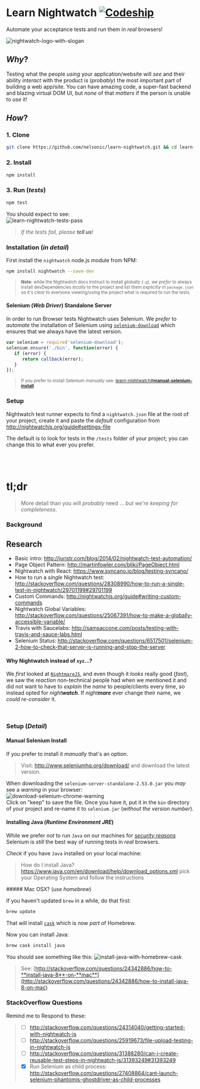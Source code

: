 # Learn Nightwatch [![Codeship](https://img.shields.io/codeship/d9151e40-1473-0134-47e0-12348d1f3442.svg?maxAge=2592000)](https://codeship.com/projects/157818)

Automate your acceptance tests and run them in _real_ browsers!

![nightwatch-logo-with-slogan](https://cloud.githubusercontent.com/assets/194400/16045809/099207e2-3242-11e6-99d4-99b227d7a38a.png)


## _Why_?

Testing what the people _using_ your application/website will _see_
and their ability _interact_ with the product is
(_probably_) the most important part of building a web app/site.
You can have amazing code, a super-fast backend and blazing virtual DOM UI,
but _none_ of that _matters_ if the person is unable to _use_ it!



## _How_?

### 1. Clone

```sh
git clone https://github.com/nelsonic/learn-nightwatch.git && cd learn-nightwatch
```

### 2. Install

```sh
npm install
```

### 3. Run (_tests_)

```sh
npm test
```

You should expect to see:  
![learn-nightwatch-tests-pass](https://cloud.githubusercontent.com/assets/194400/16053137/65adf41a-325f-11e6-9db2-c84e1991a3e4.png)

> _If the tests fail, please **tell us**_!


### Installation (_in detail_)

First install the `nightwatch` node.js module from NPM:

```sh
npm install nightwatch --save-dev
```

> <small>**Note**: while the Nightwatch docs instruct to install _globally_ (`-g`),
we _prefer_ to always install devDependencies _locally_ to the project
and list them _explicitly_ in `package.json` so it's _clear_ to everyone
viewing/using the project what is required to run the tests. </small>


#### Selenium (_Web Driver_) Standalone Server

In order to run Browser tests Nightwatch uses Selenium.
We _prefer_ to _automate_ the installation of Selenium using
[`selenium-download`](https://www.npmjs.com/package/selenium-download)
which ensures that we always have the latest version.

```js
var selenium = require('selenium-download');  
selenium.ensure('./bin', function(error) {  
   if (error) {
      return callback(error);
   }
});
```
>
> <small>If you prefer to install Selenium *manually* see:
 [learn-nightwatch#**manual-selenium-install**](https://github.com/nelsonic/learn-nightwatch#manual-selenium-install)</small>

### Setup

Nightwatch test runner expects to find a `nightwatch.json` file at the root
of your project, create it and paste the _default_ configuration from
http://nightwatchjs.org/guide#settings-file

The default is to look for tests in the `/tests` folder of your project;
you can change this to what ever you prefer.


<br /> <br />

# tl;dr

> More detail than you will _probably_ need ... _but we're keeping for completeness_.

### Background

## Research

+ Basic intro: http://juristr.com/blog/2014/02/nightwatch-test-automation/
+ Page Object Pattern: http://martinfowler.com/bliki/PageObject.html
+ Nightwatch with React: https://www.syncano.io/blog/testing-syncano/
+ How to run a _single_ Nightwatch test: http://stackoverflow.com/questions/28308990/how-to-run-a-single-test-in-nightwatch/29701199#29701199
+ Custom Commands: http://nightwatchjs.org/guide#writing-custom-commands
+ Nightwatch Global Variables:
http://stackoverflow.com/questions/25067391/how-to-make-a-globally-accessible-variable/
+ Travis with Saucelabs: http://samsaccone.com/posts/testing-with-travis-and-sauce-labs.html
+ Selenium Status:
http://stackoverflow.com/questions/6517501/selenium-2-how-to-check-that-server-is-running-and-stop-the-server


#### Why Nightwatch instead of `xyz`...?

We _first_ looked at [`NightmareJS`](https://github.com/segmentio/nightmare),
and even though it _looks_ really good (_fast_), we saw the _reaction_
non-technical people had when we mentioned it and did not want to have to _explain_
the _name_ to people/clients every time, so instead opted for _night**watch**_.
If _night**mare**_ ever change their name, we _could re-consider_ it.

<br />

### Setup (*Detail*)

#### Manual Selenium Install

If you prefer to install it _manually_ that's an option.

> Visit: http://www.seleniumhq.org/download/ and download the latest version.

When downloading the `selenium-server-standalone-2.53.0.jar`
you _may_ see a _warning_ in your browser:  
![download-selenium-chrome-warning](https://cloud.githubusercontent.com/assets/194400/16004469/b865583a-3159-11e6-9b6a-40bd754ef209.png)  
Click on "keep" to save the file.
Once you have it, put it in the `bin` directory of your project
and re-name it to `selenium.jar` (_without the version number_).

#### Installing Java (_Runtime Environment JRE_)

While we prefer _not_ to run `Java` on our machines for
[_security reasons_](http://krebsonsecurity.com/tag/java/) Selenium is _still_
the best way of running tests in _real_ browsers.

_Check_ if you have `Java` installed on your local machine:

> How do I install Java? https://www.java.com/en/download/help/download_options.xml
> pick your Operating System and follow the instructions

##### Mac OSX? (_use homebrew_)

If you haven't updated `brew` in a while, do that first:
```sh
brew update
```
That will install [`cask`](https://caskroom.github.io/) which is now _part_ of Homebrew.

Now you can install Java:
```sh
brew cask install java
```
You should see something like this:
![install-java-with-homebrew-cask](https://cloud.githubusercontent.com/assets/194400/16007040/296f1bfc-3168-11e6-8009-8f39b715239d.png)

> See: [http://stackoverflow.com/questions/24342886/how-to-**install-java-8**-on-**mac**](http://stackoverflow.com/questions/24342886/how-to-install-java-8-on-mac)

### StackOverflow Questions

Remind me to Respond to these:
> + [ ] http://stackoverflow.com/questions/24314040/getting-started-with-nightwatch-js
> + [ ] http://stackoverflow.com/questions/25919673/file-upload-testing-in-nightwatch-js
> + [ ] http://stackoverflow.com/questions/31388280/can-i-create-reusable-test-steps-in-nightwatch-js/31393249#31393249
> + [x] Run Selenium as child process: http://stackoverflow.com/questions/27408864/cant-launch-selenium-phantomjs-ghostdriver-as-child-processes
